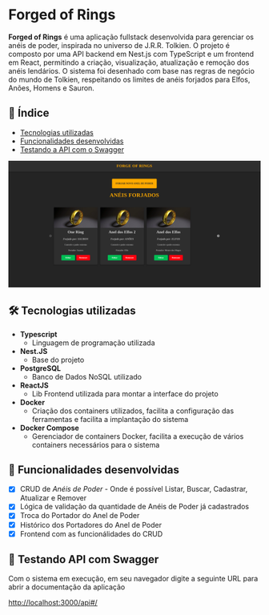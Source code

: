# Forged of Rings

**Forged of Rings** é uma aplicação fullstack desenvolvida para gerenciar os anéis de poder, inspirada no universo de J.R.R. Tolkien. O projeto é composto por uma API backend em Nest.js com TypeScript e um frontend em React, permitindo a criação, visualização, atualização e remoção dos anéis lendários. O sistema foi desenhado com base nas regras de negócio do mundo de Tolkien, respeitando os limites de anéis forjados para Elfos, Anões, Homens e Sauron.
## 📖 Índice

- [Tecnologias utilizadas](#-tecnologias-utilizadas)
- [Funcionalidades desenvolvidas](#-funcionalidades-desenvolvidas)
- [Testando a API com o Swagger](#-testando-api-com-swagger)

![APP](./docs/app.png)

## 🛠️ Tecnologias utilizadas

- **Typescript**
    - Linguagem de programação utilizada
- **Nest.JS**
    - Base do projeto
- **PostgreSQL**
    - Banco de Dados NoSQL utilizado
- **ReactJS**
    - Lib Frontend utilizada para montar a interface do projeto
- **Docker**
    - Criação dos containers utilizados, facilita a configuração das ferramentas e facilita a implantação do sistema
- **Docker Compose**
    - Gerenciador de containers Docker, facilita a execução de vários containers necessários para o sistema

## 🚀 Funcionalidades desenvolvidas

- [x] CRUD de *Anéis de Poder* - Onde é possível Listar, Buscar, Cadastrar, Atualizar e Remover
- [x] Lógica de validação da quantidade de Anéis de Poder já cadastrados
- [x] Troca do Portador do Anel de Poder
- [x] Histórico dos Portadores do Anel de Poder
- [x] Frontend com as funcionálidades do CRUD

## 📝 Testando API com Swagger

Com o sistema em execução, em seu navegador digite a seguinte URL para abrir a documentação da aplicação

[http://localhost:3000/api#/](http://localhost:3000/api#/)
